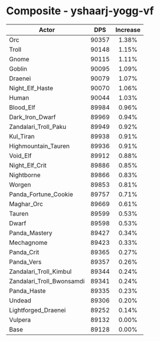 # Composite - yshaarj-yogg-vf
| Actor | DPS | Increase |
|---|:---:|:---:|
|Orc|90357|1.38%|
|Troll|90148|1.15%|
|Gnome|90115|1.11%|
|Goblin|90095|1.09%|
|Draenei|90079|1.07%|
|Night_Elf_Haste|90070|1.06%|
|Human|90044|1.03%|
|Blood_Elf|89984|0.96%|
|Dark_Iron_Dwarf|89969|0.94%|
|Zandalari_Troll_Paku|89949|0.92%|
|Kul_Tiran|89938|0.91%|
|Highmountain_Tauren|89936|0.91%|
|Void_Elf|89912|0.88%|
|Night_Elf_Crit|89886|0.85%|
|Nightborne|89866|0.83%|
|Worgen|89853|0.81%|
|Panda_Fortune_Cookie|89757|0.71%|
|Maghar_Orc|89669|0.61%|
|Tauren|89599|0.53%|
|Dwarf|89598|0.53%|
|Panda_Mastery|89427|0.34%|
|Mechagnome|89423|0.33%|
|Panda_Crit|89365|0.27%|
|Panda_Vers|89357|0.26%|
|Zandalari_Troll_Kimbul|89344|0.24%|
|Zandalari_Troll_Bwonsamdi|89341|0.24%|
|Panda_Haste|89335|0.23%|
|Undead|89306|0.20%|
|Lightforged_Draenei|89252|0.14%|
|Vulpera|89132|0.00%|
|Base|89128|0.00%|
